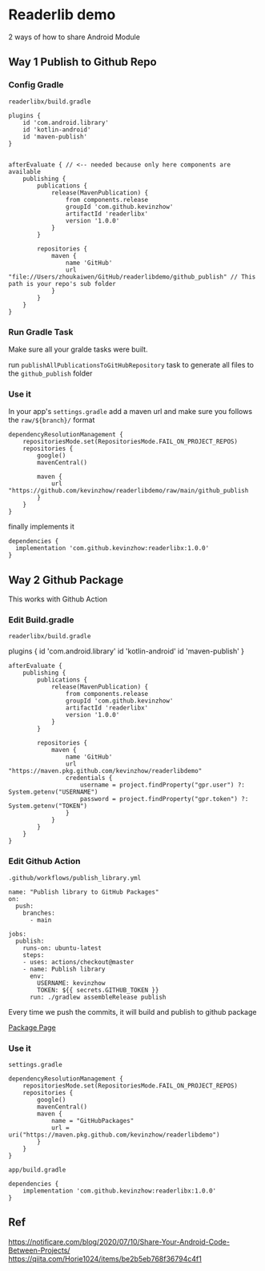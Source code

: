 # Readerlib demo

2 ways of how to share Android Module

## Way 1 Publish to Github Repo

### Config Gradle

`readerlibx/build.gradle`

```
plugins {
    id 'com.android.library'
    id 'kotlin-android'
    id 'maven-publish'
}


afterEvaluate { // <-- needed because only here components are available
    publishing {
        publications {
            release(MavenPublication) {
                from components.release
                groupId 'com.github.kevinzhow'
                artifactId 'readerlibx'
                version '1.0.0'
            }
        }

        repositories {
            maven {
                name 'GitHub'
                url "file://Users/zhoukaiwen/GitHub/readerlibdemo/github_publish" // This path is your repo's sub folder
            }
        }
    }
}
```

### Run Gradle Task

Make sure all your gralde tasks were built.

run `publishAllPublicationsToGitHubRepository` task to generate all files to the `github_publish` folder

### Use it

In your app's `settings.gradle` add a maven url and make sure you follows the `raw/${branch}/` format

```
dependencyResolutionManagement {
    repositoriesMode.set(RepositoriesMode.FAIL_ON_PROJECT_REPOS)
    repositories {
        google()
        mavenCentral()

        maven {
            url "https://github.com/kevinzhow/readerlibdemo/raw/main/github_publish
        }
    }
}
```

finally implements it

```
dependencies {
  implementation 'com.github.kevinzhow:readerlibx:1.0.0'
}
```

## Way 2 Github Package

This works with Github Action

### Edit Build.gradle

`readerlibx/build.gradle`

plugins {
    id 'com.android.library'
    id 'kotlin-android'
    id 'maven-publish'
}

```
afterEvaluate {
    publishing {
        publications {
            release(MavenPublication) {
                from components.release
                groupId 'com.github.kevinzhow'
                artifactId 'readerlibx'
                version '1.0.0'
            }
        }

        repositories {
            maven {
                name 'GitHub'
                url "https://maven.pkg.github.com/kevinzhow/readerlibdemo"
                credentials {
                    username = project.findProperty("gpr.user") ?: System.getenv("USERNAME")
                    password = project.findProperty("gpr.token") ?: System.getenv("TOKEN")
                }
            }
        }
    }
}
```

### Edit Github Action

`.github/workflows/publish_library.yml`

```
name: "Publish library to GitHub Packages"
on:
  push:
    branches:
      - main

jobs:
  publish:
    runs-on: ubuntu-latest
    steps:
    - uses: actions/checkout@master
    - name: Publish library
      env:
        USERNAME: kevinzhow
        TOKEN: ${{ secrets.GITHUB_TOKEN }}
      run: ./gradlew assembleRelease publish
```

Every time we push the commits, it will build and publish to github package

[Package Page](https://github.com/kevinzhow/readerlibdemo/packages/1113213)

### Use it

`settings.gradle`

```
dependencyResolutionManagement {
    repositoriesMode.set(RepositoriesMode.FAIL_ON_PROJECT_REPOS)
    repositories {
        google()
        mavenCentral()
        maven {
            name = "GitHubPackages"
            url = uri("https://maven.pkg.github.com/kevinzhow/readerlibdemo")
        }
    }
}
```


`app/build.gradle`

```
dependencies {
    implementation 'com.github.kevinzhow:readerlibx:1.0.0'
}
```


## Ref

https://notificare.com/blog/2020/07/10/Share-Your-Android-Code-Between-Projects/
https://qiita.com/Horie1024/items/be2b5eb768f36794c4f1
